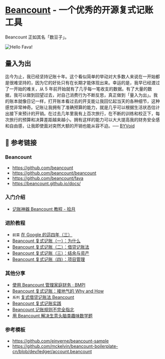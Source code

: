 # [Beancount](https://github.com/beancount) - 一个优秀的开源复式记账工具

Beancount 正如其名「数豆子」。

![Hello Fava!](https://i.imgbox.com/rfb9I7Zw.png)

## 量入为出

迄今为止，我已经坚持记账十年。这个看似简单的举动对大多数人来说在一开始都是很难坚持的，因为它的好处只有在长期才能体现出来。幸运的是，我早已经渡过了一开始的难关，从 5 年前开始就有了几乎每一笔收支的数据。有了大量的数据，我可以做到回望过去，对自己消费行为不断反思，真正做到「量入为出」。我的账本就像日记一样，打开账本看过去的开支能让我回忆起当天的各种细节，这种感觉非常神奇。记账让我拥有了准确预算的能力，就是几乎可以根据生活状态估计出接下来预计的开销。在过去几年里我有上百次旅行，在不断的训练和校正下，每次旅行的预算和决算差距越来越小。拥有这样的能力可以大大提高我的财务安全感和自由感，让我即使面对突然大额的开销也能从容不迫。── [BYVoid](https://byvoid.com/zhs/blog/4-years-at-google-3/)

## 🔗️ 参考链接

### Beancount

- https://github.com/beancount
- https://github.com/beancount/beancount
- https://github.com/beancount/fava
- https://beancount.github.io/docs/

### 入门介绍

- [记账神器 Beancount 教程 - 拾月](https://www.skyue.com/19101819.html)

### 进阶教程

- `前菜` [在 Google 的這四年（三）](https://byvoid.com/zht/blog/4-years-at-google-3/)
- [Beancount 复式记账（一）：为什么](https://byvoid.com/zhs/blog/beancount-bookkeeping-1/)
- [Beancount 复式记账（二）：借贷记账法](https://byvoid.com/zhs/blog/beancount-bookkeeping-2/)
- [Beancount 复式记账（三）：结余与资产](https://byvoid.com/zhs/blog/beancount-bookkeeping-3/)
- [Beancount 复式记账（四）：项目管理](https://byvoid.com/zhs/blog/beancount-bookkeeping-4/)

### 其他分享

- [使用 Beancount 管理家庭财务 · BMPI](https://www.bmpi.dev/self/beancount-my-accounting-tool-v2/)
- [Beancount 复式记账：接地气的 Why and How](https://blog.zsxsoft.com/post/41)
- `系列` [复式借贷记账法 Beancount](https://yishanhe.net/tags/beancount/)
- [Beancount 复式记账实践](https://disksing.com/beancount/)
- [Beancount 记账规则不完全指北](https://dallas.lu/beancount-bookkeeping-rules-incomplete-guide)
- [用 Beancount 解决生意头脑类趣味数学题](https://dallas.lu/solve-interesting-business-puzzles-with-beancount)

### 参考模板

- https://github.com/einverne/beancount-sample
- https://github.com/mckelvin/beancount-boilerplate-cn/blob/dev/ledger/account.beancount
